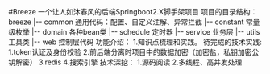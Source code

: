 #Breeze 一个让人如沐春风的后端Springboot2.X脚手架项目
项目的目录结构：
breeze
  |-- common 通用代码：配置、自定义注解、异常拦截
  |-- constant 常量级枚举
  |-- domain 各种bean类
  |-- schedule 定时器
  |-- service 业务层
  |-- utils 工具类
  |-- web 控制层代码
功能介绍：
1.知识点梳理和实践。
待完成的技术实践:
1.token认证及身份校验
2.前后端分离时项目中的数据加密（加密盐，私钥加密公钥解密）
3.redis
4.搜索引擎
技术深挖：
1.源码阅读
2.多线程、高并发处理